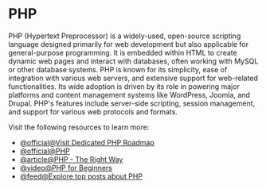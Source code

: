 # PHP

PHP (Hypertext Preprocessor) is a widely-used, open-source scripting language designed primarily for web development but also applicable for general-purpose programming. It is embedded within HTML to create dynamic web pages and interact with databases, often working with MySQL or other database systems. PHP is known for its simplicity, ease of integration with various web servers, and extensive support for web-related functionalities. Its wide adoption is driven by its role in powering major platforms and content management systems like WordPress, Joomla, and Drupal. PHP's features include server-side scripting, session management, and support for various web protocols and formats.

Visit the following resources to learn more:

- [@official@Visit Dedicated PHP Roadmap](https://roadmap.sh/php)
- [@official@PHP](https://php.net/)
- [@article@PHP - The Right Way](https://phptherightway.com/)
- [@video@PHP for Beginners](https://www.youtube.com/watch?v=zZ6vybT1HQs)
- [@feed@Explore top posts about PHP](https://app.daily.dev/tags/php?ref=roadmapsh)
